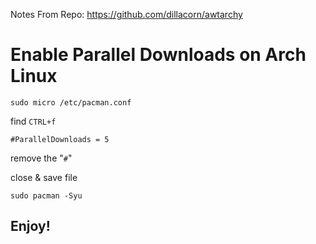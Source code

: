 Notes From Repo: https://github.com/dillacorn/awtarchy

# Enable Parallel Downloads on Arch Linux

`sudo micro /etc/pacman.conf`

find `CTRL+f`

`#ParallelDownloads = 5`

remove the "`#`"

close & save file

`sudo pacman -Syu`

## Enjoy!